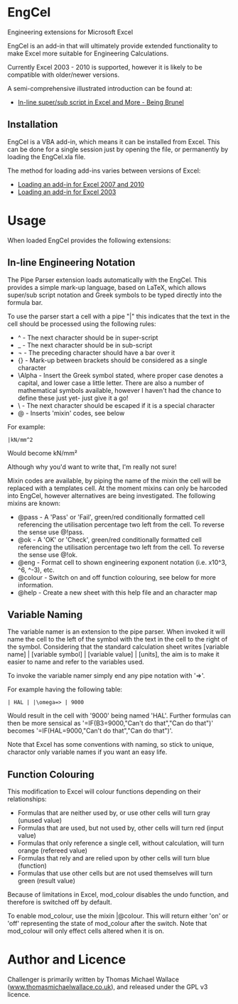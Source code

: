 EngCel
======

Engineering extensions for Microsoft Excel

EngCel is an add-in that will ultimately provide extended functionality to make Excel more suitable for Engineering Calculations.

Currently Excel 2003 - 2010 is supported, however it is likely to be compatible with older/newer versions.

A semi-comprehensive illustrated introduction can be found at:
* [In-line super/sub script in Excel and More - Being Brunel](http://www.beingbrunel.com/inline-subsuper-script-in-excel-and-more/ "Being Brunel")


Installation
------------

EngCel is a VBA add-in, which means it can be installed from Excel. This can be done for a single session just by opening the file, or permanently by loading the EngCel.xla file.

The method for loading add-ins varies between versions of Excel:

* [Loading an add-in for Excel 2007 and 2010](http://office.microsoft.com/en-us/excel-help/load-or-unload-add-in-programs-HP010096834.aspx#BMexceladdin "Excel 2007 to 2010")
* [Loading an add-in for Excel 2003](http://office.microsoft.com/en-us/excel-help/load-or-unload-add-in-programs-HP005203732.aspx "Excel 2003")


Usage
=====

When loaded EngCel provides the following extensions:

In-line Engineering Notation
----------------------------

The Pipe Parser extension loads automatically with the EngCel. This provides a simple mark-up language, based on LaTeX, which allows super/sub script notation and Greek symbols to be typed directly into the formula bar.

To use the parser start a cell with a pipe "|" this indicates that the text in the cell should be processed using the following rules:

* ^ - The next character should be in super-script
* _ - The next character should be in sub-script
* ¬ - The preceding character should have a bar over it
* {} - Mark-up between brackets should be considered as a single character
* \Alpha - Insert the Greek symbol stated, where proper case denotes a capital, and lower case a little letter. There are also a number of mathematical symbols available, however I haven't had the chance to define these just yet- just give it a go!
* \ - The next character should be escaped if it is a special character
* @ - Inserts 'mixin' codes, see below

For example:

```
|kN/mm^2
```

Would become kN/mm²

Although why you'd want to write that, I'm really not sure!

Mixin codes are available, by piping the name of the mixin the cell will be replaced with a templates cell. At the moment mixins can only be harcoded into EngCel, however alternatives are being investigated. The following mixins are known:

* @pass - A 'Pass' or 'Fail', green/red conditionally formatted cell referencing the utilisation percentage two left from the cell. To reverse the sense use @!pass.
* @ok - A 'OK' or 'Check', green/red conditionally formatted cell referencing the utilisation percentage two left from the cell. To reverse the sense use @!ok.
* @eng - Format cell to shown engineering exponent notation (i.e. x10^3, ^6, ^-3), etc.
* @colour - Switch on and off function colouring, see below for more information.
* @help - Create a new sheet with this help file and an character map

Variable Naming
---------------

The variable namer is an extension to the pipe parser. When invoked it will name the cell to the left of the symbol with the text in the cell to the right of the symbol. Considering that the standard calculation sheet writes [variable name] | [variable symbol] | [variable value] | [units], the aim is to make it easier to name and refer to the variables used.

To invoke the variable namer simply end any pipe notation with '=>'.

For example having the following table:

```
| HAL | |\omega=> | 9000
```

Would result in the cell with '9000' being named 'HAL'. Further formulas can then be more sensical as '=IF(B3=9000,"Can't do that","Can do that")' becomes '=IF(HAL=9000,"Can't do that","Can do that")'.

Note that Excel has some conventions with naming, so stick to unique, charactor only variable names if you want an easy life.

Function Colouring
------------------

This modification to Excel will colour functions depending on their relationships:

* Formulas that are neither used by, or use other cells will turn gray (unused value)
* Formulas that are used, but not used by, other cells will turn red (input value)
* Formulas that only reference a single cell, without calculation, will turn orange (refereed value)
* Formulas that rely and are relied upon by other cells will turn blue (function)
* Formulas that use other cells but are not used themselves will turn green (result value)

Because of limitations in Excel, mod_colour disables the undo function, and therefore is switched off by default.

To enable mod_colour, use the mixin |@colour. This will return either 'on' or 'off' representing the state of mod_colour after the switch. Note that mod_colour will only effect cells altered when it is on.


Author and Licence
==================

Challenger is primarily written by Thomas Michael Wallace (www.thomasmichaelwallace.co.uk), and released under the GPL v3 licence.
